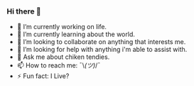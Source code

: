 ### Hi there 👋
- 🔭 I’m currently working on life.
- 🌱 I’m currently learning about the world.
- 👯 I’m looking to collaborate on anything that interests me.
- 🤔 I’m looking for help with anything i'm able to assist with.
- 💬 Ask me about chiken tendies.
- 📫 How to reach me: ¯\\_(ツ)_/¯
- ⚡ Fun fact: I Live?
<!--
**MaxMicheller/MaxMicheller** is a ✨ _special_ ✨ repository because its `README.md` (this file) appears on your GitHub profile.

Here are some ideas to get you started:


-->
